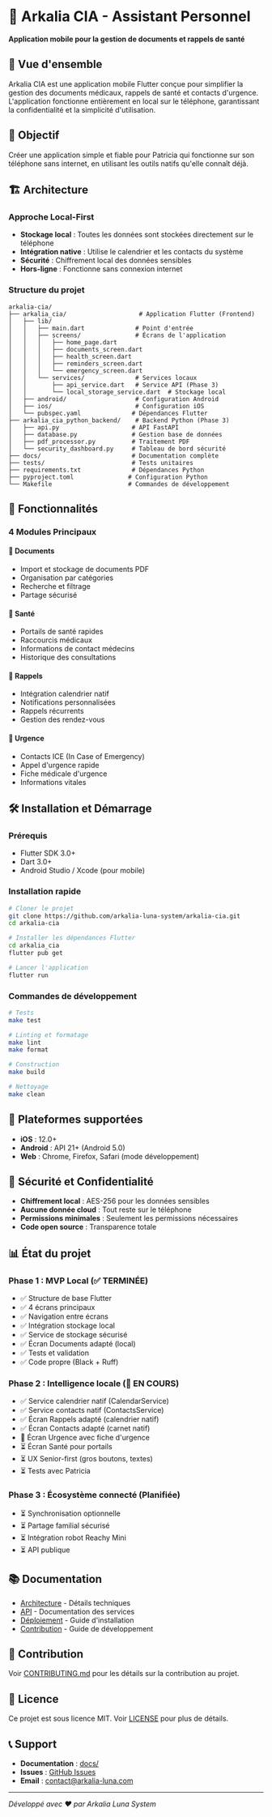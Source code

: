 # 🌟 Arkalia CIA - Assistant Personnel

**Application mobile pour la gestion de documents et rappels de santé**

## 📱 Vue d'ensemble

Arkalia CIA est une application mobile Flutter conçue pour simplifier la gestion des documents médicaux, rappels de santé et contacts d'urgence. L'application fonctionne entièrement en local sur le téléphone, garantissant la confidentialité et la simplicité d'utilisation.

## 🎯 Objectif

Créer une application simple et fiable pour Patricia qui fonctionne sur son téléphone sans internet, en utilisant les outils natifs qu'elle connaît déjà.

## 🏗️ Architecture

### Approche Local-First
- **Stockage local** : Toutes les données sont stockées directement sur le téléphone
- **Intégration native** : Utilise le calendrier et les contacts du système
- **Sécurité** : Chiffrement local des données sensibles
- **Hors-ligne** : Fonctionne sans connexion internet

### Structure du projet
```
arkalia-cia/
├── arkalia_cia/                    # Application Flutter (Frontend)
│   ├── lib/
│   │   ├── main.dart              # Point d'entrée
│   │   ├── screens/               # Écrans de l'application
│   │   │   ├── home_page.dart
│   │   │   ├── documents_screen.dart
│   │   │   ├── health_screen.dart
│   │   │   ├── reminders_screen.dart
│   │   │   └── emergency_screen.dart
│   │   └── services/              # Services locaux
│   │       ├── api_service.dart   # Service API (Phase 3)
│   │       └── local_storage_service.dart  # Stockage local
│   ├── android/                   # Configuration Android
│   ├── ios/                       # Configuration iOS
│   └── pubspec.yaml              # Dépendances Flutter
├── arkalia_cia_python_backend/    # Backend Python (Phase 3)
│   ├── api.py                    # API FastAPI
│   ├── database.py               # Gestion base de données
│   ├── pdf_processor.py          # Traitement PDF
│   └── security_dashboard.py     # Tableau de bord sécurité
├── docs/                         # Documentation complète
├── tests/                        # Tests unitaires
├── requirements.txt              # Dépendances Python
├── pyproject.toml               # Configuration Python
└── Makefile                     # Commandes de développement
```

## 🚀 Fonctionnalités

### 4 Modules Principaux

#### 📄 Documents
- Import et stockage de documents PDF
- Organisation par catégories
- Recherche et filtrage
- Partage sécurisé

#### 🏥 Santé
- Portails de santé rapides
- Raccourcis médicaux
- Informations de contact médecins
- Historique des consultations

#### 🔔 Rappels
- Intégration calendrier natif
- Notifications personnalisées
- Rappels récurrents
- Gestion des rendez-vous

#### 🚨 Urgence
- Contacts ICE (In Case of Emergency)
- Appel d'urgence rapide
- Fiche médicale d'urgence
- Informations vitales

## 🛠️ Installation et Démarrage

### Prérequis
- Flutter SDK 3.0+
- Dart 3.0+
- Android Studio / Xcode (pour mobile)

### Installation rapide
```bash
# Cloner le projet
git clone https://github.com/arkalia-luna-system/arkalia-cia.git
cd arkalia-cia

# Installer les dépendances Flutter
cd arkalia_cia
flutter pub get

# Lancer l'application
flutter run
```

### Commandes de développement
```bash
# Tests
make test

# Linting et formatage
make lint
make format

# Construction
make build

# Nettoyage
make clean
```

## 📱 Plateformes supportées

- **iOS** : 12.0+
- **Android** : API 21+ (Android 5.0)
- **Web** : Chrome, Firefox, Safari (mode développement)

## 🔐 Sécurité et Confidentialité

- **Chiffrement local** : AES-256 pour les données sensibles
- **Aucune donnée cloud** : Tout reste sur le téléphone
- **Permissions minimales** : Seulement les permissions nécessaires
- **Code open source** : Transparence totale

## 📊 État du projet

### Phase 1 : MVP Local (✅ TERMINÉE)
- ✅ Structure de base Flutter
- ✅ 4 écrans principaux
- ✅ Navigation entre écrans
- ✅ Intégration stockage local
- ✅ Service de stockage sécurisé
- ✅ Écran Documents adapté (local)
- ✅ Tests et validation
- ✅ Code propre (Black + Ruff)

### Phase 2 : Intelligence locale (🔄 EN COURS)
- ✅ Service calendrier natif (CalendarService)
- ✅ Service contacts natif (ContactsService)
- ✅ Écran Rappels adapté (calendrier natif)
- ✅ Écran Contacts adapté (carnet natif)
- 🔄 Écran Urgence avec fiche d'urgence
- ⏳ Écran Santé pour portails
- ⏳ UX Senior-first (gros boutons, textes)
- ⏳ Tests avec Patricia

### Phase 3 : Écosystème connecté (Planifiée)
- ⏳ Synchronisation optionnelle
- ⏳ Partage familial sécurisé
- ⏳ Intégration robot Reachy Mini
- ⏳ API publique


## 📚 Documentation

- [Architecture](docs/ARCHITECTURE.md) - Détails techniques
- [API](docs/API.md) - Documentation des services
- [Déploiement](docs/DEPLOYMENT.md) - Guide d'installation
- [Contribution](docs/CONTRIBUTING.md) - Guide de développement

## 🤝 Contribution

Voir [CONTRIBUTING.md](docs/CONTRIBUTING.md) pour les détails sur la contribution au projet.

## 📄 Licence

Ce projet est sous licence MIT. Voir [LICENSE](LICENSE) pour plus de détails.

## 📞 Support

- **Documentation** : [docs/](docs/)
- **Issues** : [GitHub Issues](https://github.com/arkalia-luna-system/arkalia-cia/issues)
- **Email** : contact@arkalia-luna.com

---

*Développé avec ❤️ par Arkalia Luna System*